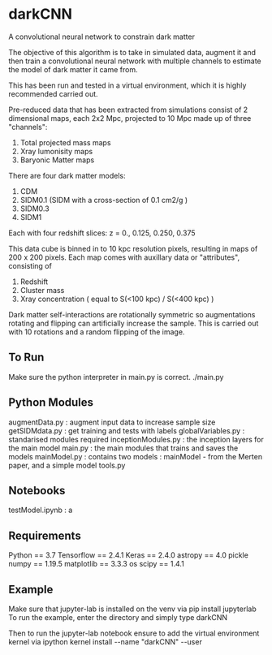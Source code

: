 # darkCNN
A convolutional neural network to constrain dark matter


The objective of this algorithm is to take in simulated data, augment it and then train a convolutional neural network with multiple channels to estimate the model of dark matter it came from.

This has been run and tested in a virtual environment, which it is highly recommended carried out.

Pre-reduced data that has been extracted from simulations consist of 2 dimensional maps, each 2x2 Mpc, projected to 10 Mpc made up of three "channels": 
1. Total projected mass maps
2. Xray lumonisity maps
3. Baryonic Matter maps

There are four dark matter models:
1. CDM
2. SIDM0.1 (SIDM with a cross-section of 0.1 cm2/g )
3. SIDM0.3
4. SIDM1

Each with four redshift slices: z = 0., 0.125, 0.250, 0.375 

This data cube is binned in to 10 kpc resolution pixels, resulting in maps of 200 x 200 pixels. Each map comes with auxillary data or "attributes", consisting of
1. Redshift
2. Cluster mass
3. Xray concentration ( equal to S(<100 kpc) / S(<400 kpc) )

Dark matter self-interactions are rotationally symmetric so augmentations rotating and flipping can artificially increase the sample. This is carried out with
10 rotations and a random flipping of the image. 

To Run
-------
Make sure the python interpreter in main.py is correct. 
./main.py

Python Modules
--------------
augmentData.py : augment input data to increase sample size
getSIDMdata.py : get training and tests with labels
globalVariables.py : standarised modules required
inceptionModules.py : the inception layers for the main model
main.py : the main modules that trains and saves the models
mainModel.py : contains two models : mainModel - from the Merten paper, and a simple model
tools.py

Notebooks
---------
testModel.ipynb : a


Requirements
--------------
Python == 3.7
Tensorflow == 2.4.1
Keras  == 2.4.0
astropy == 4.0
pickle
numpy == 1.19.5
matplotlib == 3.3.3
os
scipy == 1.4.1

Example
--------
Make sure that jupyter-lab is installed on the venv via
pip install jupyterlab
To run the example, enter the directory and simply type
darkCNN

Then to run the jupyter-lab notebook ensure to add the virtual environment kernel via
ipython kernel install --name "darkCNN" --user






